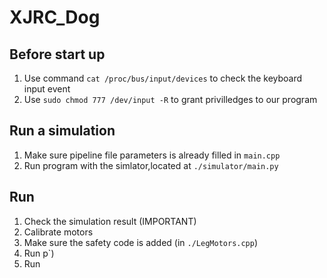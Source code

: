 # XJRC_Dog
## Before start up
1. Use command `cat /proc/bus/input/devices` to check the keyboard input event
2. Use `sudo chmod 777 /dev/input -R` to grant privilledges to our program

## Run a simulation
1. Make sure pipeline file parameters is already filled in `main.cpp`
2. Run program with the simlator,located at `./simulator/main.py`
## Run
1. Check the simulation result (IMPORTANT)
2. Calibrate motors
3. Make sure the safety code is added (in `./LegMotors.cpp`)
4. Run
p`)
4. Run
